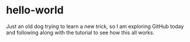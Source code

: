 # hello-world

Just an old dog trying to learn a new trick, so I am exploring GitHub today and following along with the tutorial to see how this all works.


